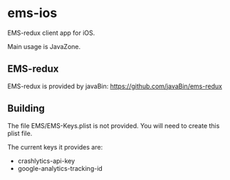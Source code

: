 # ems-ios

EMS-redux client app for iOS.

Main usage is JavaZone.

## EMS-redux

EMS-redux is provided by javaBin: https://github.com/javaBin/ems-redux

## Building

The file EMS/EMS-Keys.plist is not provided. You will need to create this plist file.

The current keys it provides are:

* crashlytics-api-key
* google-analytics-tracking-id


